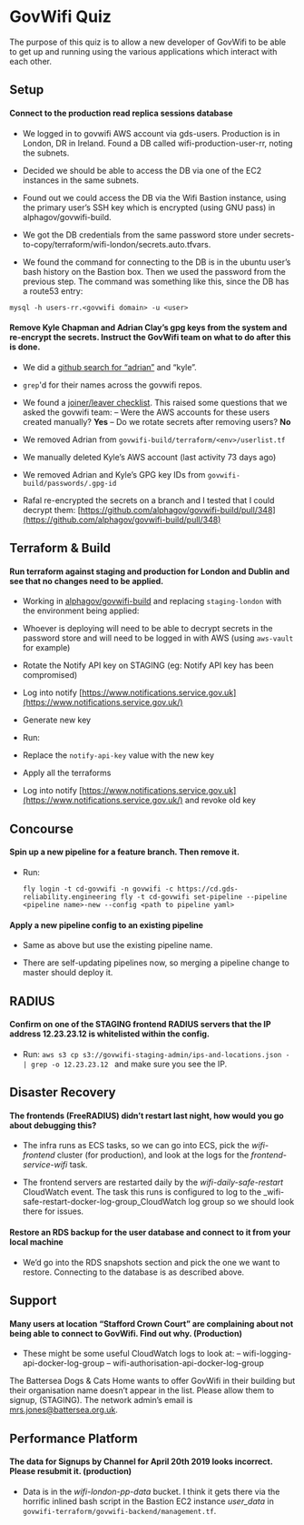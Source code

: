# GovWifi Quiz

The purpose of this quiz is to allow a new developer of GovWifi to be able to get up and running using the various applications which interact with each other.

## Setup

#### Connect to the production read replica sessions database

- We logged in to govwifi AWS account via gds-users. Production is in London, DR in Ireland. Found a DB called wifi-production-user-rr, noting the subnets.

- Decided we should be able to access the DB via one of the EC2 instances in the same subnets.

- Found out we could access the DB via the Wifi Bastion instance, using the primary user’s SSH key which is encrypted (using GNU pass) in alphagov/govwifi-build.

- We got the DB credentials from the same password store under secrets-to-copy/terraform/wifi-london/secrets.auto.tfvars.

- We found the command for connecting to the DB is in the ubuntu user’s bash history on the Bastion box. Then we used the password from the previous step. The command was something like this, since the DB has a route53 entry:

`mysql -h users-rr.<govwifi domain> -u <user>`

####  Remove Kyle Chapman and Adrian Clay’s gpg keys from the system and re-encrypt the secrets. Instruct the GovWifi team on what to do after this is done.

- We did a  [github search for “adrian”](https://github.com/alphagov/govwifi-build/search?q=adrian&unscoped_q=adrian)  and “kyle”.

- `grep`'d for their names across the govwifi repos.

- We found a  [joiner/leaver checklist](https://github.com/alphagov/govwifi-build/blob/master/docs/joiner-leaver-checklist.md). This raised some questions that we asked the govwifi team:
  – Were the AWS accounts for these users created manually?  **Yes**
  – Do we rotate secrets after removing users?  **No**

- We removed Adrian from  `govwifi-build/terraform/<env>/userlist.tf`

- We manually deleted Kyle’s AWS account (last activity 73 days ago)

- We removed Adrian and Kyle’s GPG key IDs from  `govwifi-build/passwords/.gpg-id`

- Rafal re-encrypted the secrets on a branch and I tested that I could decrypt them:  [https://github.com/alphagov/govwifi-build/pull/348](https://github.com/alphagov/govwifi-build/pull/348)


## Terraform & Build

####  Run terraform against staging and production for London and Dublin and see that no changes need to be applied.

- Working in  [alphagov/govwifi-build](https://github.com/alphagov/govwifi-build)  and replacing  `staging-london`  with the environment being applied:

- Whoever is deploying will need to be able to decrypt secrets in the password store and will need to be logged in with AWS (using  `aws-vault`  for example)

- Rotate the Notify API key on STAGING (eg: Notify API key has been compromised)

- Log into notify  [https://www.notifications.service.gov.uk](https://www.notifications.service.gov.uk/)

- Generate new key

- Run:

- Replace the  `notify-api-key`  value with the new key

- Apply all the terraforms

- Log into notify  [https://www.notifications.service.gov.uk](https://www.notifications.service.gov.uk/)  and revoke old key


## Concourse

#### Spin up a new pipeline for a feature branch. Then remove it.

- Run:

	`fly login -t cd-govwifi -n govwifi -c https://cd.gds-reliability.engineering
	 fly -t cd-govwifi set-pipeline --pipeline <pipeline name>-new --config <path to pipeline yaml>`

#### Apply a new pipeline config to an existing pipeline

- Same as above but use the existing pipeline name.

- There are self-updating pipelines now, so merging a pipeline change to master should deploy it.

## RADIUS

#### Confirm on one of the STAGING frontend RADIUS servers that the IP address 12.23.23.12 is whitelisted within the config.

- Run:
  `aws s3 cp s3://govwifi-staging-admin/ips-and-locations.json - | grep -o 12.23.23.12 `
  and make sure you see the IP.

## Disaster Recovery

#### The frontends (FreeRADIUS) didn’t restart last night, how would you go about debugging this?

- The infra runs as ECS tasks, so we can go into ECS, pick the  _wifi-frontend_  cluster (for production), and look at the logs for the  _frontend-service-wifi_  task.

- The frontend servers are restarted daily by the  _wifi-daily-safe-restart_  CloudWatch event. The task this runs is configured to log to the  _wifi-safe-restart-docker-log-group_CloudWatch log group so we should look there for issues.

#### Restore an RDS backup for the user database and connect to it from your local machine

- We’d go into the RDS snapshots section and pick the one we want to restore. Connecting to the database is as described above.

## Support

#### Many users at location “Stafford Crown Court” are complaining about not being able to connect to GovWifi. Find out why. (Production)

- These might be some useful CloudWatch logs to look at:
  – wifi-logging-api-docker-log-group
  – wifi-authorisation-api-docker-log-group

The Battersea Dogs & Cats Home wants to offer GovWifi in their building but their organisation name doesn’t appear in the list. Please allow them to signup, (STAGING). The network admin’s email is  [mrs.jones@battersea.org.uk](mailto:mrs.jones@battersea.org.uk).

## Performance Platform

#### The data for Signups by Channel for April 20th 2019 looks incorrect. Please resubmit it. (production)

- Data is in the  _wifi-london-pp-data_  bucket. I think it gets there via the horrific inlined bash script in the Bastion EC2 instance  _user_data_  in  `govwifi-terraform/govwifi-backend/management.tf`.
